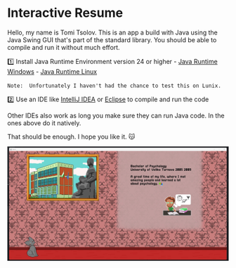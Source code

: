 # Interactive Resume


Hello, my name is Tomi Tsolov. This is an app a build with Java using the Java Swing GUI that's part of the standard library.
You should be able to compile and run it without much effort.

:one: Install Java Runtime Environment version 24 or higher 
    - [Java Runtime Windows](https://www.oracle.com/java/technologies/downloads/#jdk24-windows)
    - [Java Runtime Linux](https://www.oracle.com/java/technologies/downloads/#jdk24-linux)
      
`Note:  Unfortunately I haven't had the chance to test this on Lunix.`

 :two: Use an IDE like [IntelliJ IDEA](https://www.jetbrains.com/idea/download/?section=windows) or [Eclipse](https://www.eclipse.org/downloads/) to compile and run the code

Other IDEs also work as long you make sure they can run Java code. In the ones above do it natively.

That should be enough. I hope you like it. :kissing_cat:

 ![](res/ReadMeImages/Screenshot_1.jpg)
